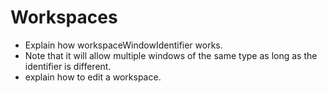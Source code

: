 # Workspaces

- Explain how workspaceWindowIdentifier works.
- Note that it will allow multiple windows of the same type as long as the identifier is different.
- explain how to edit a workspace.